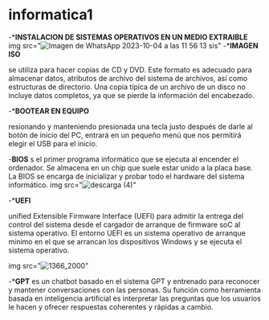 # informatica1
-***INSTALACION DE SISTEMAS OPERATIVOS EN UN MEDIO EXTRAIBLE**
img src="![Imagen de WhatsApp 2023-10-04 a las 11 56 13 sis](https://github.com/Belenmejia/informatica1/assets/142844432/b7ab1142-e432-4096-b25a-f583fab27dca)"
 -***IMAGEN ISO**
 
se utiliza para hacer copias de CD y DVD. Este formato es adecuado para almacenar datos, atributos de archivo del sistema de archivos, así como estructuras de directorio. Una copia típica de un archivo de un disco no incluye datos completos, ya que se pierde la información del encabezado.

-***BOOTEAR EN EQUIPO**

resionando y manteniendo presionada una tecla justo después de darle al botón de inicio del PC, entrará en un pequeño menú que nos permitirá elegir el USB para el inicio.


-**BIOS**
s el primer programa informático que se ejecuta al encender el ordenador. Se almacena en un chip que suele estar unido a la placa base. La BIOS se encarga de inicializar y probar todo el hardware del sistema informático.
img src="![descarga (4)](https://github.com/Belenmejia/informatica1/assets/142844432/bc4162f4-36d8-4762-8cf4-bccf67438e61)"

-***UEFI**

unified Extensible Firmware Interface (UEFI) para admitir la entrega del control del sistema desde el cargador de arranque de firmware soC al sistema operativo. El entorno UEFI es un sistema operativo de arranque mínimo en el que se arrancan los dispositivos Windows y se ejecuta el sistema operativo.

img src="![1366_2000](https://github.com/Belenmejia/informatica1/assets/142844432/d29e9a28-e60b-4097-a784-a797da786933)"




-***GPT**
es un chatbot basado en el sistema GPT y entrenado para reconocer y mantener conversaciones con las personas. Su función como herramienta basada en inteligencia artificial es interpretar las preguntas que los usuarios le hacen y ofrecer respuestas coherentes y rápidas a cambio.


